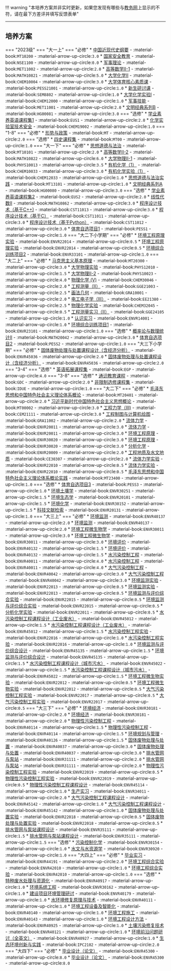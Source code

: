 !!! warning "本培养方案并非实时更新，如果您发现有哪些与[教务网](https://my.cqu.edu.cn)上显示的不符，请在最下方差评并填写反馈表单"

---

## 培养方案

=== "2023级"
    === "大一上"
        === "必修"
            * [中国近现代史纲要](../../../course/中国近现代史纲要.md) - :material-book:`MT10200` - :material-arrow-up-circle:`3.0`
            * [国家安全教育](../../../course/国家安全教育.md) - :material-book:`NSE1100` - :material-arrow-up-circle:`0.0`
            * [军事理论](../../../course/军事理论.md) - :material-book:`MET11002` - :material-arrow-up-circle:`2.0`
            * [高等数学II-1](../../../course/高等数学.md) - :material-book:`MATH10821` - :material-arrow-up-circle:`5.0`
            * [大学化学II](../../../course/大学化学.md) - :material-book:`CHEM10004` - :material-arrow-up-circle:`3.0`
            * [大学体育核心素质课](../../../course/大学体育核心素质课.md) - :material-book:`PESS21001` - :material-arrow-up-circle:`1.0`
            * [新生研讨课](../../../course/新生研讨课.md) - :material-book:`SEM8802` - :material-arrow-up-circle:`1.0`
            * [大学化学实验Ⅰ](../../../course/大学化学实验.md) - :material-book:`CHEM12000` - :material-arrow-up-circle:`1.0`
            * [军事技能](../../../course/军事技能.md) - :material-book:`MET11001` - :material-arrow-up-circle:`2.0`
            * [文明经典系列B](../../../course/文明经典系列.md) - :material-book:`HG00081` - :material-arrow-up-circle:`3.0`
        === "选修"
            * [学业素养英语课程集1](../../../course/学业素养英语课程集.md) - :material-book:`EUS1` - :material-arrow-up-circle:`2.0`
            * [化学实验室技术安全](../../../course/化学实验室技术安全.md) - :material-book:`CHEM19002` - :material-arrow-up-circle:`1.0`
    === "1-8"
        === "必修"
            * [形势与政策](../../../course/形势与政策.md) - :material-book:`MT` - :material-arrow-up-circle:`2.0`
        === "选修"
            * [四史课程集](../../../course/四史课程集.md) - :material-book:`MT00` - :material-arrow-up-circle:`1.0`
    === "大一下"
        === "必修"
            * [思想道德与法治](../../../course/思想道德与法治.md) - :material-book:`MT10101` - :material-arrow-up-circle:`2.0`
            * [高等数学II-2](../../../course/高等数学.md) - :material-book:`MATH10822` - :material-arrow-up-circle:`6.0`
            * [大学物理Ⅱ-1](../../../course/大学物理.md) - :material-book:`PHYS10013` - :material-arrow-up-circle:`3.5`
            * [有机化学（1）](../../../course/有机化学.md) - :material-book:`CHEM10033` - :material-arrow-up-circle:`3.0`
            * [有机化学实验（1）](../../../course/有机化学实验.md) - :material-book:`CHEM12033` - :material-arrow-up-circle:`1.0`
            * [思想道德与法治实践](../../../course/思想道德与法治实践.md) - :material-book:`MT13101` - :material-arrow-up-circle:`1.0`
            * [文明经典系列A](../../../course/文明经典系列.md) - :material-book:`HG00080` - :material-arrow-up-circle:`3.0`
        === "选修"
            * [学业素养英语课程集2](../../../course/学业素养英语课程集.md) - :material-book:`EUS2` - :material-arrow-up-circle:`2.0`
            * [线性代数II](../../../course/线性代数.md) - :material-book:`MATH10862` - :material-arrow-up-circle:`3.0`
            * [程序设计技术（基于C++)](../../../course/程序设计技术基于.md) - :material-book:`CST11013` - :material-arrow-up-circle:`3.0`
            * [程序设计技术（基于C）](../../../course/程序设计技术基于.md) - :material-book:`CST11011` - :material-arrow-up-circle:`3.0`
            * [程序设计技术（基于Python）](../../../course/程序设计技术基于.md) - :material-book:`CST11012` - :material-arrow-up-circle:`3.0`
            * [体育自选项目1](../../../course/体育自选项目.md) - :material-book:`PESS1` - :material-arrow-up-circle:`1.0`
    === "大二下小学期"
        === "必修"
            * [环境工程原理实验](../../../course/环境工程原理实验.md) - :material-book:`ENVR22014` - :material-arrow-up-circle:`0.5`
            * [环境工程原理实验](../../../course/环境工程原理实验.md) - :material-book:`ENVR22014` - :material-arrow-up-circle:`0.5`
            * [环境综合训练项目2](../../../course/环境综合训练项目.md) - :material-book:`ENVR33101` - :material-arrow-up-circle:`1.0`
    === "大二上"
        === "必修"
            * [马克思主义基本原理](../../../course/马克思主义基本原理.md) - :material-book:`MT20300` - :material-arrow-up-circle:`3.0`
            * [大学物理实验](../../../course/大学物理实验.md) - :material-book:`PHYS12010` - :material-arrow-up-circle:`1.5`
            * [大学物理Ⅱ-2](../../../course/大学物理.md) - :material-book:`PHYS10023` - :material-arrow-up-circle:`4.0`
            * [物理化学 (Ⅴ)](../../../course/物理化学.md) - :material-book:`CHEM30046` - :material-arrow-up-circle:`2.0`
            * [工程测量（II）](../../../course/工程测量.md) - :material-book:`GGE21003` - :material-arrow-up-circle:`2.5`
            * [画法几何](../../../course/画法几何.md) - :material-book:`GRA10001` - :material-arrow-up-circle:`2.0`
            * [电工电子学（Ⅲ）](../../../course/电工电子学.md) - :material-book:`EE21380` - :material-arrow-up-circle:`2.5`
            * [物理化学实验](../../../course/物理化学实验.md) - :material-book:`CHEM32045` - :material-arrow-up-circle:`0.5`
            * [工程测量实习（II）](../../../course/工程测量实习.md) - :material-book:`GGE24105` - :material-arrow-up-circle:`1.0`
            * [认识实习](../../../course/认识实习.md) - :material-book:`ENVR14001` - :material-arrow-up-circle:`1.0`
            * [环境综合训练项目1](../../../course/环境综合训练项目.md) - :material-book:`ENVR23101` - :material-arrow-up-circle:`1.0`
        === "选修"
            * [概率论与数理统计Ⅱ](../../../course/概率论与数理统计.md) - :material-book:`MATH20042` - :material-arrow-up-circle:`3.0`
            * [体育自选项目2](../../../course/体育自选项目.md) - :material-book:`PESS2` - :material-arrow-up-circle:`1.0`
    === "大三下小学期"
        === "必修"
            * [固体废物处理与处置课程设计（含经济分析）](../../../course/固体废物处理与处置课程设计含经济分析.md) - :material-book:`ENVR45036` - :material-arrow-up-circle:`2.0`
            * [固体废物处理与处置课程设计（含经济分析）](../../../course/固体废物处理与处置课程设计含经济分析.md) - :material-book:`ENVR45036` - :material-arrow-up-circle:`2.0`
    === "3-4"
        === "选修"
            * [英语拓展课程集](../../../course/英语拓展课程集.md) - :material-book:`EGP` - :material-arrow-up-circle:`4.0`
    === "3-8"
        === "选修"
            * [通识教育课程](../../../course/通识教育课程.md) - :material-book:`GDC` - :material-arrow-up-circle:`2.0`
            * [非限制选修课程集](../../../course/非限制选修课程集.md) - :material-book:`IDUE` - :material-arrow-up-circle:`1.0`
    === "大二下"
        === "必修"
            * [毛泽东思想和中国特色社会主义理论体系概论](../../../course/毛泽东思想和中国特色社会主义理论体系概论.md) - :material-book:`MT20401` - :material-arrow-up-circle:`2.0`
            * [习近平新时代中国特色社会主义思想概论](../../../course/习近平新时代中国特色社会主义思想概论.md) - :material-book:`MT00002` - :material-arrow-up-circle:`3.0`
            * [工程力学（III)](../../../course/工程力学.md) - :material-book:`CEM21111` - :material-arrow-up-circle:`3.0`
            * [工程制图与计算机绘图](../../../course/工程制图与计算机绘图.md) - :material-book:`GRA11002` - :material-arrow-up-circle:`2.0`
            * [流体力学](../../../course/流体力学.md) - :material-book:`ENVR20011` - :material-arrow-up-circle:`3.0`
            * [流体力学](../../../course/流体力学.md) - :material-book:`ENVR20011` - :material-arrow-up-circle:`3.0`
            * [环境工程原理](../../../course/环境工程原理.md) - :material-book:`ENVR30020` - :material-arrow-up-circle:`3.0`
            * [环境工程原理](../../../course/环境工程原理.md) - :material-book:`ENVR30020` - :material-arrow-up-circle:`3.0`
            * [分析化学](../../../course/分析化学.md) - :material-book:`ENVR20009` - :material-arrow-up-circle:`2.0`
            * [工程地质及水文地质](../../../course/工程地质及水文地质.md) - :material-book:`CE30307` - :material-arrow-up-circle:`2.0`
            * [流体力学实验](../../../course/流体力学实验.md) - :material-book:`ENVR22010` - :material-arrow-up-circle:`0.5`
            * [流体力学实验](../../../course/流体力学实验.md) - :material-book:`ENVR22010` - :material-arrow-up-circle:`0.5`
            * [毛泽东思想和中国特色社会主义理论体系概论实践](../../../course/毛泽东思想和中国特色社会主义理论体系概论实践.md) - :material-book:`MT23400` - :material-arrow-up-circle:`1.0`
        === "选修"
            * [体育自选项目3](../../../course/体育自选项目.md) - :material-book:`PESS3` - :material-arrow-up-circle:`1.0`
            * [环境土壤学](../../../course/环境土壤学.md) - :material-book:`ENVR30251` - :material-arrow-up-circle:`1.5`
            * [环境生态学](../../../course/环境生态学.md) - :material-book:`ENVR20101` - :material-arrow-up-circle:`1.5`
            * [环境化学](../../../course/环境化学.md) - :material-book:`ENVR30152` - :material-arrow-up-circle:`1.5`
            * [科技文献检索](../../../course/科技文献检索.md) - :material-book:`ENVR20131` - :material-arrow-up-circle:`1.0`
    === "大三上"
        === "必修"
            * [环境监测](../../../course/环境监测.md) - :material-book:`ENVR40137` - :material-arrow-up-circle:`2.0`
            * [环境监测](../../../course/环境监测.md) - :material-book:`ENVR40137` - :material-arrow-up-circle:`2.0`
            * [环境工程微生物学](../../../course/环境工程微生物学.md) - :material-book:`ENVR30011` - :material-arrow-up-circle:`3.0`
            * [环境工程微生物学](../../../course/环境工程微生物学.md) - :material-book:`ENVR30011` - :material-arrow-up-circle:`3.0`
            * [环境评价](../../../course/环境评价.md) - :material-book:`ENVR40132` - :material-arrow-up-circle:`1.5`
            * [环境评价](../../../course/环境评价.md) - :material-book:`ENVR40132` - :material-arrow-up-circle:`1.5`
            * [水污染控制工程](../../../course/水污染控制工程.md) - :material-book:`ENVR40011` - :material-arrow-up-circle:`4.0`
            * [水污染控制工程](../../../course/水污染控制工程.md) - :material-book:`ENVR40011` - :material-arrow-up-circle:`4.0`
            * [大气污染控制工程](../../../course/大气污染控制工程.md) - :material-book:`ENVR40042` - :material-arrow-up-circle:`3.0`
            * [大气污染控制工程](../../../course/大气污染控制工程.md) - :material-book:`ENVR40042` - :material-arrow-up-circle:`3.0`
            * [环境监测实验](../../../course/环境监测实验.md) - :material-book:`ENVR22013` - :material-arrow-up-circle:`0.5`
            * [环境监测实验](../../../course/环境监测实验.md) - :material-book:`ENVR22013` - :material-arrow-up-circle:`0.5`
            * [环境监测与评价综合实验](../../../course/环境监测与评价综合实验.md) - :material-book:`ENVR22015` - :material-arrow-up-circle:`0.5`
            * [环境监测与评价综合实验](../../../course/环境监测与评价综合实验.md) - :material-book:`ENVR22015` - :material-arrow-up-circle:`0.5`
            * [分析化学实验](../../../course/分析化学实验.md) - :material-book:`ENVR22011` - :material-arrow-up-circle:`0.5`
            * [水污染控制工程课程设计（工业废水）](../../../course/水污染控制工程课程设计工业废水.md) - :material-book:`ENVR45012` - :material-arrow-up-circle:`1.5`
            * [水污染控制工程课程设计（工业废水）](../../../course/水污染控制工程课程设计工业废水.md) - :material-book:`ENVR45012` - :material-arrow-up-circle:`1.5`
            * [水污染控制工程实验](../../../course/水污染控制工程实验.md) - :material-book:`ENVR22016` - :material-arrow-up-circle:`1.0`
            * [水污染控制工程实验](../../../course/水污染控制工程实验.md) - :material-book:`ENVR22016` - :material-arrow-up-circle:`1.0`
            * [环境监测与评价综合设计](../../../course/环境监测与评价综合设计.md) - :material-book:`ENVR45135` - :material-arrow-up-circle:`1.5`
            * [环境监测与评价综合设计](../../../course/环境监测与评价综合设计.md) - :material-book:`ENVR45135` - :material-arrow-up-circle:`1.5`
            * [水污染控制工程课程设计（城市污水）](../../../course/水污染控制工程课程设计城市污水.md) - :material-book:`ENVR45022` - :material-arrow-up-circle:`1.5`
            * [水污染控制工程课程设计（城市污水）](../../../course/水污染控制工程课程设计城市污水.md) - :material-book:`ENVR45022` - :material-arrow-up-circle:`1.5`
            * [环境工程微生物实验](../../../course/环境工程微生物实验.md) - :material-book:`ENVR22012` - :material-arrow-up-circle:`0.5`
            * [环境工程微生物实验](../../../course/环境工程微生物实验.md) - :material-book:`ENVR22012` - :material-arrow-up-circle:`0.5`
            * [大气污染控制工程实验](../../../course/大气污染控制工程实验.md) - :material-book:`ENVR22017` - :material-arrow-up-circle:`0.5`
            * [大气污染控制工程实验](../../../course/大气污染控制工程实验.md) - :material-book:`ENVR22017` - :material-arrow-up-circle:`0.5`
    === "大三下"
        === "必修"
            * [环境经济](../../../course/环境经济.md) - :material-book:`ENVR30181` - :material-arrow-up-circle:`2.0`
            * [环境经济](../../../course/环境经济.md) - :material-book:`ENVR30181` - :material-arrow-up-circle:`2.0`
            * [物理性污染控制工程](../../../course/物理性污染控制工程.md) - :material-book:`ENVR40114` - :material-arrow-up-circle:`1.5`
            * [物理性污染控制工程](../../../course/物理性污染控制工程.md) - :material-book:`ENVR40114` - :material-arrow-up-circle:`1.5`
            * [环境规划与管理](../../../course/环境规划与管理.md) - :material-book:`ENVR40126` - :material-arrow-up-circle:`1.5`
            * [固体废物处理与处置](../../../course/固体废物处理与处置.md) - :material-book:`ENVR40037` - :material-arrow-up-circle:`3.0`
            * [固体废物处理与处置](../../../course/固体废物处理与处置.md) - :material-book:`ENVR40037` - :material-arrow-up-circle:`3.0`
            * [排水管网与泵站](../../../course/排水管网与泵站.md) - :material-book:`ENVR31111` - :material-arrow-up-circle:`2.0`
            * [排水管网与泵站](../../../course/排水管网与泵站.md) - :material-book:`ENVR31111` - :material-arrow-up-circle:`2.0`
            * [物理性污染控制工程实验](../../../course/物理性污染控制工程实验.md) - :material-book:`ENVR22019` - :material-arrow-up-circle:`0.5`
            * [物理性污染控制工程实验](../../../course/物理性污染控制工程实验.md) - :material-book:`ENVR22019` - :material-arrow-up-circle:`0.5`
            * [物理性污染控制工程课程设计](../../../course/物理性污染控制工程课程设计.md) - :material-book:`ENVR45114` - :material-arrow-up-circle:`1.0`
            * [生产实习](../../../course/生产实习.md) - :material-book:`ENVR34011` - :material-arrow-up-circle:`2.0`
            * [大气污染控制工程课程设计](../../../course/大气污染控制工程课程设计.md) - :material-book:`ENVR45142` - :material-arrow-up-circle:`1.0`
            * [大气污染控制工程课程设计](../../../course/大气污染控制工程课程设计.md) - :material-book:`ENVR45142` - :material-arrow-up-circle:`1.0`
            * [固体废物处理与处置实验](../../../course/固体废物处理与处置实验.md) - :material-book:`ENVR22018` - :material-arrow-up-circle:`0.5`
            * [固体废物处理与处置实验](../../../course/固体废物处理与处置实验.md) - :material-book:`ENVR22018` - :material-arrow-up-circle:`0.5`
            * [排水管网与泵站课程设计](../../../course/排水管网与泵站课程设计.md) - :material-book:`ENVR35111` - :material-arrow-up-circle:`1.5`
            * [排水管网与泵站课程设计](../../../course/排水管网与泵站课程设计.md) - :material-book:`ENVR35111` - :material-arrow-up-circle:`1.5`
        === "选修"
            * [污染控制化学](../../../course/污染控制化学.md) - :material-book:`ENVR30154` - :material-arrow-up-circle:`1.0`
            * [水文与水资源学](../../../course/水文与水资源学.md) - :material-book:`ENVR30920` - :material-arrow-up-circle:`1.0`
    === "大四上"
        === "必修"
            * [毕业实习](../../../course/毕业实习.md) - :material-book:`ENVR44191` - :material-arrow-up-circle:`2.0`
            * [环境工程综合实验](../../../course/环境工程综合实验.md) - :material-book:`ENVR42010` - :material-arrow-up-circle:`1.0`
            * [环境工程综合实验](../../../course/环境工程综合实验.md) - :material-book:`ENVR42010` - :material-arrow-up-circle:`1.0`
        === "选修"
            * [特种废水处理与资源化](../../../course/特种废水处理与资源化.md) - :material-book:`ENVR40917` - :material-arrow-up-circle:`1.0`
            * [环境系统工程](../../../course/环境系统工程.md) - :material-book:`ENVR30162` - :material-arrow-up-circle:`1.0`
            * [建设项目环境管理研讨](../../../course/建设项目环境管理研讨.md) - :material-book:`ENVR40179` - :material-arrow-up-circle:`1.0`
            * [水环境修复原理与技术](../../../course/水环境修复原理与技术.md) - :material-book:`ENVR40111` - :material-arrow-up-circle:`1.0`
            * [环境工程设备及智能化](../../../course/环境工程设备及智能化.md) - :material-book:`ENVR40140` - :material-arrow-up-circle:`1.0`
            * [环境工程施工](../../../course/环境工程施工.md) - :material-book:`ENVR40143` - :material-arrow-up-circle:`1.0`
            * [环境工程设计方法](../../../course/环境工程设计方法.md) - :material-book:`ENVR40925` - :material-arrow-up-circle:`1.0`
            * [土壤污染修复技术](../../../course/土壤污染修复技术.md) - :material-book:`ENVR40121` - :material-arrow-up-circle:`1.0`
            * [环境前沿问题研讨（全英文）](../../../course/环境前沿问题研讨全英文.md) - :material-book:`ENVR40927` - :material-arrow-up-circle:`1.0`
            * [生态环境创新与实践](../../../course/生态环境创新与实践.md) - :material-book:`IPC2102` - :material-arrow-up-circle:`2.0`
    === "大四下"
        === "必修"
            * [毕业设计（论文）](../../../course/毕业设计论文.md) - :material-book:`ENVR45300` - :material-arrow-up-circle:`8.0`
            * [毕业设计（论文）](../../../course/毕业设计论文.md) - :material-book:`ENVR45300` - :material-arrow-up-circle:`8.0`
